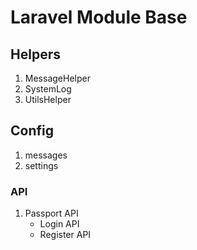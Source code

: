 # Laravel Module Base

## Helpers
1. MessageHelper
2. SystemLog
3. UtilsHelper

## Config
1. messages
2. settings

### API
1. Passport API
    * Login API
    * Register API
    

